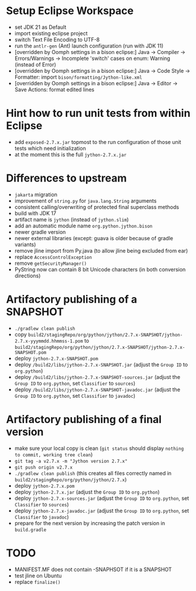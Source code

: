 # Setup Eclipse Workspace
- set JDK 21 as Default
- import existing eclipse project
- switch Text File Encoding to UTF-8
- run the `antlr-gen` (Ant) launch configuration (run with JDK 11)
- [overridden by Oomph settings in a bison eclipse:] Java -> Compiler -> Errors/Warnings -> Incomplete 'switch' cases on enum: Warning (instead of Error)
- [overridden by Oomph settings in a bison eclipse:] Java -> Code Style -> Formatter: import `bison/formatting/Jython-like.xml`
- [overridden by Oomph settings in a bison eclipse:] Java -> Editor -> Save Actions: format edited lines


# Hint how to run unit tests from within Eclipse
- add `exposed-2.7.x.jar` topmost to the run configuration of those unit tests which need initialization
- at the moment this is the full `jython-2.7.x.jar`
  
# Differences to upstream
- `jakarta` migration
- improvement of `string.py` for `java.lang.String` arguments
- consistent calling/overwriting of protected final superclass methods
- build with JDK 17
- artifact name is `jython` (instead of `jython.slim`)
- add an automatic module name `org.python.jython.bison`
- newer gradle version
- newer external libraries (except: guava is older because of gradle variants)
- remove jline import from Py.java (to allow jline being excluded from ear)
- replace `AccessControlException`
- remove `getSecurityManager()`
- PyString now can contain 8 bit Unicode characters (in both conversion directions)

# Artifactory publishing of a SNAPSHOT
- `./gradlew clean publish`
- copy `build2/stagingRepo/org/python/jython/2.7.x-SNAPSHOT/jython-2.7.x-yyymmdd.hhmmss-1.pom` to `build2/stagingRepo/org/python/jython/2.7.x-SNAPSHOT/jython-2.7.x-SNAPSHOT.pom`
- deploy `jython-2.7.x-SNAPSHOT.pom`
- deploy `/build2/libs/jython-2.7.x-SNAPSHOT.jar` (adjust the `Group ID` to `org.python`)
- deploy `/build2/libs/jython-2.7.x-SNAPSHOT-sources.jar` (adjust the `Group ID` to `org.python`, set `Classifier` to `sources`)
- deploy `/build2/libs/jython-2.7.x-SNAPSHOT-javadoc.jar` (adjust the `Group ID` to `org.python`, set `Classifier` to `javadoc`)

# Artifactory publishing of a final version
- make sure your local copy is clean (`git status` should display `nothing to commit, working tree clean`)
- `git tag -a v2.7.x -m "Jython version 2.7.x"`
- `git push origin v2.7.x`
- `./gradlew clean publish` (this creates all files correctly named in `build2/stagingRepo/org/python/jython/2.7.x`)
- deploy `jython-2.7.x.pom`
- deploy `jython-2.7.x.jar` (adjust the `Group ID` to `org.python`)
- deploy `jython-2.7.x-sources.jar` (adjust the `Group ID` to `org.python`, set `Classifier` to `sources`)
- deploy `jython-2.7.x-javadoc.jar` (adjust the `Group ID` to `org.python`, set `Classifier` to `javadoc`)
- prepare for the next version by increasing the patch version in `build.gradle`

# TODO
- MANIFEST.MF does not contain -SNAPHSOT if it is a SNAPSHOT
- test jline on Ubuntu
- replace `finalize()`